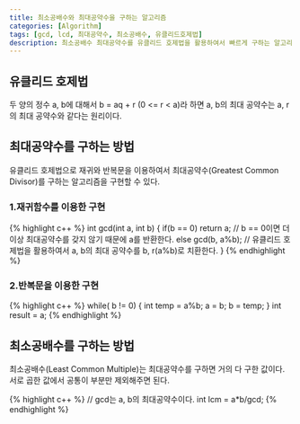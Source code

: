 ```yaml
---
title: 최소공배수와 최대공약수을 구하는 알고리즘
categories: [Algorithm]
tags: [gcd, lcd, 최대공약수, 최소공배수, 유클리드호제법]
description: 최소공배수 최대공약수를 유클리드 호제법을 활용하여서 빠르게 구하는 알고리즘에 대한 설명
---
```


## 유클리드 호제법
두 양의 정수 a, b에 대해서 b = aq + r (0 <= r < a)라 하면 a, b의 최대 공약수는 a, r의 최대 공약수와 같다는 원리이다.

## 최대공약수를 구하는 방법
유클리드 호제법으로 재귀와 반복문을 이용하여서 최대공약수(Greatest Common Divisor)를 구하는 알고리즘을 구현할 수 있다.

### 1.재귀함수를 이용한 구현
{% highlight c++ %}
int gcd(int a, int b) {
    if(b == 0) return a;  // b == 0이면 더 이상 최대공약수를 갖지 않기 때문에 a를 반환한다.
    else gcd(b, a%b);  // 유클리드 호제법을 활용하여서 a, b의 최대 공약수를 b, r(a%b)로 치환한다.
}
{% endhighlight %}

### 2.반복문을 이용한 구현
{% highlight c++ %}
while( b != 0) {
    int temp = a%b;
    a = b;
    b = temp;
}
int result = a;
{% endhighlight %}

## 최소공배수를 구하는 방법
최소공배수(Least Common Multiple)는 최대공약수를 구하면 거의 다 구한 값이다. <br />
서로 곱한 값에서 공통이 부분만 제외해주면 된다.

{% highlight c++ %}
// gcd는 a, b의 최대공약수이다.
int lcm = a*b/gcd;
{% endhighlight %}

